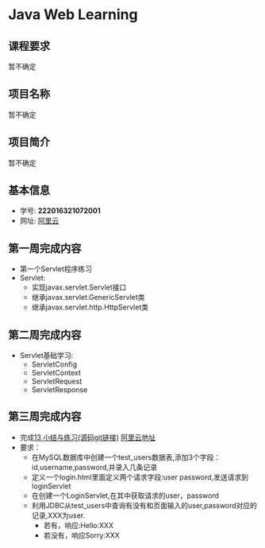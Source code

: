 # Java Web Learning

## 课程要求
暂不确定

## 项目名称
暂不确定

## 项目简介
暂不确定

## 基本信息
- 学号: **222016321072001**
- 网址: [阿里云](http://120.79.241.229:8080/sum01/login.html)

## 第一周完成内容
- 第一个Servlet程序练习
- Servlet:
	+ 实现javax.servlet.Servlet接口
	+ 继承javax.servlet.GenericServlet类
	+ 继承javax.servlet.http.HttpServlet类

## 第二周完成内容
- Servlet基础学习:
	+ ServletConfig
	+ ServletContext    
	+ ServletRequest
	+ ServletResponse

## 第三周完成内容
- 完成[13 小结与练习(源码git链接)](https://github.com/Geyaling/sum01)
[阿里云地址](http://120.79.241.229:8080/sum01/login.html)
- 要求：
	+ 在MySQL数据库中创建一个test_users数据表,添加3个字段：id,username,password,并录入几条记录
	+ 定义一个login.html里面定义两个请求字段:user password,发送请求到loginServlet
	+ 在创建一个LoginServlet,在其中获取请求的user，password
	+ 利用JDBC从test_users中查询有没有和页面输入的user,password对应的记录,XXX为user.
		+ 若有，响应:Hello:XXX
		+ 若没有，响应Sorry:XXX
